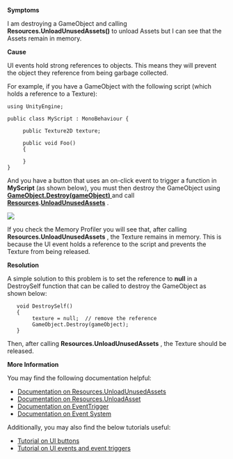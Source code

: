 

**Symptoms**



I am destroying a GameObject and calling  **Resources.UnloadUnusedAssets()**  to unload Assets but I can see that the Assets remain in memory.



**Cause**



UI events hold strong references to objects. This means they will prevent the object they reference from being garbage collected.



For example, if you have a GameObject with the following script (which holds a reference to a Texture):


```
using UnityEngine;

public class MyScript : MonoBehaviour {

     public Texture2D texture;

     public void Foo()
     {

     }
}

```


And you have a button that uses an on-click event to trigger a function in  **MyScript**  (as shown below), you must then destroy the GameObject using [**GameObject.Destroy(gameObject)** ](https://docs.unity3d.com/ScriptReference/Object.Destroy.html) and call  **[Resources](https://docs.unity3d.com/ScriptReference/Resources.html).[UnloadUnusedAssets](https://docs.unity3d.com/ScriptReference/Resources.UnloadUnusedAssets.html)** .



![](/hc/en-us/article_attachments/115000721243/Screenshot.png)



If you check the Memory Profiler you will see that, after calling  **Resources.UnloadUnusedAssets** , the Texture remains in memory. This is because the UI event holds a reference to the script and prevents the Texture from being released.



**Resolution**



A simple solution to this problem is to set the reference to  **null**  in a DestroySelf function that can be called to destroy the GameObject as shown below:


```
   void DestroySelf()
   {
        texture = null;  // remove the reference
        GameObject.Destroy(gameObject);
   }

```


Then, after calling  **Resources.UnloadUnusedAssets** , the Texture should be released.



**More Information**



You may find the following documentation helpful:


- [Documentation on Resources.UnloadUnusedAssets](https://docs.unity3d.com/ScriptReference/Resources.UnloadUnusedAssets.html)
- [Documentation on Resources.UnloadAsset](https://docs.unity3d.com/ScriptReference/Resources.UnloadAsset.html)
- [Documentation on EventTrigger](https://docs.unity3d.com/ScriptReference/EventSystems.EventTrigger.html)
- [Documentation on Event System](https://docs.unity3d.com/Manual/EventSystem.html)



Additionally, you may also find the below tutorials useful:


- [Tutorial on UI buttons](https://unity3d.com/learn/tutorials/topics/user-interface-ui/ui-button?playlist=17111)
- [Tutorial on UI events and event triggers](https://unity3d.com/learn/tutorials/topics/user-interface-ui/ui-events-and-event-triggers)

